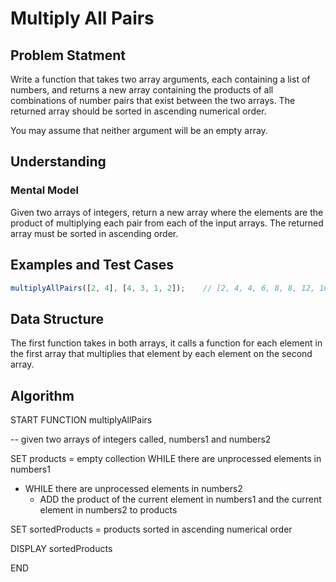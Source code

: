 # Multiply All Pairs

## Problem Statment

Write a function that takes two array arguments, each containing a list of numbers, and returns a new array containing the products of all combinations of number pairs that exist between the two arrays. The returned array should be sorted in ascending numerical order.

You may assume that neither argument will be an empty array.

## Understanding

### Mental Model

Given two arrays of integers, return a new array where the elements are the product of multiplying each pair from each of the input arrays. The returned array must be sorted in ascending order.

## Examples and Test Cases

```js
multiplyAllPairs([2, 4], [4, 3, 1, 2]);    // [2, 4, 4, 6, 8, 8, 12, 16]
```

## Data Structure

The first function takes in both arrays, it calls a function for each element in the first array that multiplies that element by each element on the second array.

## Algorithm

START FUNCTION multiplyAllPairs

-- given two arrays of integers called, numbers1 and numbers2

SET products = empty collection
WHILE there are unprocessed elements in numbers1
  - WHILE there are unprocessed elements in numbers2
    - ADD the product of the current element in numbers1 and the current element in numbers2 to products

SET sortedProducts = products sorted in ascending numerical order
    

DISPLAY sortedProducts

END